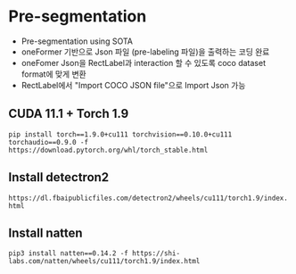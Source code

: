 # Pre-segmentation
- Pre-segmentation using SOTA
- oneFormer 기반으로 Json 파일 (pre-labeling 파일)을 출력하는 코딩 완료
- oneFomer Json을 RectLabel과 interaction 할 수 있도록 coco dataset format에 맞게 변환
- RectLabel에서 "Import COCO JSON file"으로 Import Json 가능

## CUDA 11.1 + Torch 1.9
``` pip install torch==1.9.0+cu111 torchvision==0.10.0+cu111 torchaudio==0.9.0 -f https://download.pytorch.org/whl/torch_stable.html ```

## Install detectron2
``` https://dl.fbaipublicfiles.com/detectron2/wheels/cu111/torch1.9/index.html ```

## Install natten
``` pip3 install natten==0.14.2 -f https://shi-labs.com/natten/wheels/cu111/torch1.9/index.html ```

